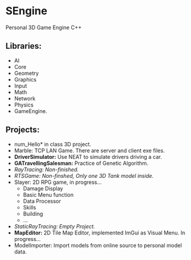 # SEngine
Personal 3D Game Engine
C++

## Libraries:
- AI
- Core
- Geometry
- Graphics
- Input
- Math
- Network
- Physics
- GameEngine.

## Projects:
- num_Hello* in class 3D project.
- Marble: TCP LAN Game. There are server and client exe files.
- **DriverSimulator:** Use NEAT to simulate drivers driving a car.
- **GATravellingSalesman:** Practice of Genetic Algorithm.
- *RayTracing: Non-finished.*
- *RTSGame: Non-finshed, Only one 3D Tank model inside.*
- Slayer: 2D RPG game, in progress...
  - Damage Display
  - Basic Menu function
  - Data Processor
  - Skills
  - Building
  - ...
- *StaticRayTracing: Empty Project.*
- **MapEditor:** 2D Tile Map Editor, implemented ImGui as Visual Menu. In progress...
- ModelImporter: Import models from online source to personal model data.
